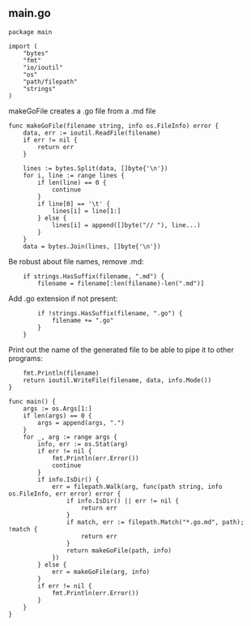 main.go
-------

	package main

	import (
		"bytes"
		"fmt"
		"io/ioutil"
		"os"
		"path/filepath"
		"strings"
	)

makeGoFile creates a .go file from a .md file

	func makeGoFile(filename string, info os.FileInfo) error {
		data, err := ioutil.ReadFile(filename)
		if err != nil {
			return err
		}

		lines := bytes.Split(data, []byte{'\n'})
		for i, line := range lines {
			if len(line) == 0 {
				continue
			}
			if line[0] == '\t' {
				lines[i] = line[1:]
			} else {
				lines[i] = append([]byte("// "), line...)
			}
		}
		data = bytes.Join(lines, []byte{'\n'})

Be robust about file names, remove .md:

		if strings.HasSuffix(filename, ".md") {
			filename = filename[:len(filename)-len(".md")]

Add .go extension if not present:

			if !strings.HasSuffix(filename, ".go") {
				filename += ".go"
			}
		}

Print out the name of the generated file to be able to pipe it to other programs:

		fmt.Println(filename)
		return ioutil.WriteFile(filename, data, info.Mode())
	}

	func main() {
		args := os.Args[1:]
		if len(args) == 0 {
			args = append(args, ".")
		}
		for _, arg := range args {
			info, err := os.Stat(arg)
			if err != nil {
				fmt.Println(err.Error())
				continue
			}
			if info.IsDir() {
				err = filepath.Walk(arg, func(path string, info os.FileInfo, err error) error {
					if info.IsDir() || err != nil {
						return err
					}
					if match, err := filepath.Match("*.go.md", path); !match {
						return err
					}
					return makeGoFile(path, info)
				})
			} else {
				err = makeGoFile(arg, info)
			}
			if err != nil {
				fmt.Println(err.Error())
			}
		}
	}
